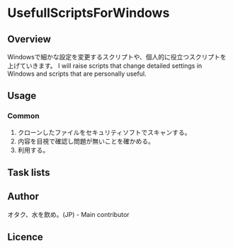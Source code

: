 # UsefullScriptsForWindows

## Overview
Windowsで細かな設定を変更するスクリプトや、個人的に役立つスクリプトを上げていきます。
I will raise scripts that change detailed settings in Windows and scripts that are personally useful.

## Usage

### Common
1. クローンしたファイルをセキュリティソフトでスキャンする。
2. 内容を目視で確認し問題が無いことを確かめる。
3. 利用する。

## Task lists

## Author
オタク、水を飲め。(JP) - Main contributor

## Licence